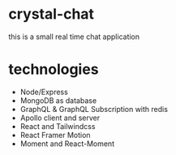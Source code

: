 # crystal-chat
this is a small real time chat application

# technologies
- Node/Express
- MongoDB as database
- GraphQL & GraphQL Subscription with redis
- Apollo client and server
- React and Tailwindcss
- React Framer Motion
- Moment and React-Moment
